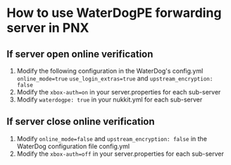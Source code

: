 # How to use WaterDogPE forwarding server in PNX

## If server open online verification

1. Modify the following configuration in the WaterDog's config.yml
`online_mode=true` `use_login_extras=true` and `upstream_encryption: false`
2. Modify the `xbox-auth=on` in your server.properties for each sub-server
3. Modify `waterdogpe: true` in your nukkit.yml for each sub-server

## If server close online verification

1. Modify `online_mode=false` and `upstream_encryption: false` in the WaterDog configuration file config.yml
2. Modify the `xbox-auth=off` in your server.properties for each sub-server